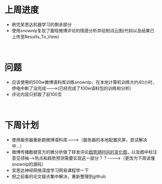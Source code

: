 上周进度
====
* 刷完吴恩达机器学习的剩余部分<br>
* 使用snownlp复现了鹿晗微博评论的情感分析并绘制词云图(代码以及结果已上传至Results_To_View)<br>
<br>

问题
=========

* 应该使用的500w微博语料库训练snownlp，在本地计算机训练大约40小时，停电中断了没完成--->(已经完成了100w语料包的训练和分析)<br>
* 评论内容只抓取了前100页<br>
<br>

下周计划
============

* 使用服务器重新跑微博语料库--->（服务器的本地配置灰屏，尝试解决中...）<br>
* 微博传播数据官方的微分析做了转发评论[趋势随时间的变化图](https://wfx.51wyq.cn/share/view/j3qLuwlKZ1mDoQBJa)，以及图中标注意见领袖-->热点和趋势预测需要实现这一部分？？---->（更改为下周读懂snownlp的源码）<br>
* 吴恩达神经网络深度学习网易课程学一下<br>
* 把之前看的论文疑点集中解决，重新整理到github<br>



